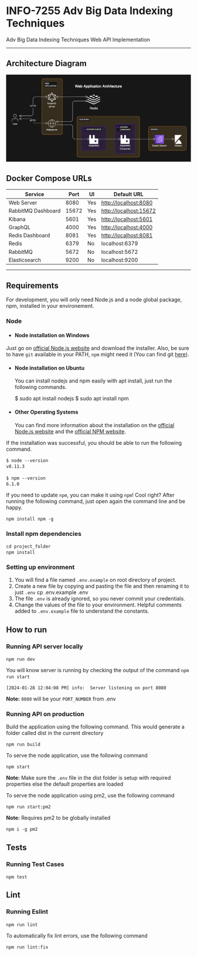 # INFO-7255 Adv Big Data Indexing Techniques

Adv Big Data Indexing Techniques Web API Implementation

---

## Architecture Diagram

![Architecture Diagram](./architecture.png)

## Docker Compose URLs

| Service            | Port  | UI  | Default URL              |
| ------------------ | ----- | --- | ------------------------ |
| Web Server         | 8080  | Yes | <http://localhost:8080>  |
| RabbitMQ Dashboard | 15672 | Yes | <http://localhost:15672> |
| Kibana             | 5601  | Yes | <http://localhost:5601>  |
| GraphQL            | 4000  | Yes | <http://localhost:4000>  |
| Redis Dashboard    | 8081  | Yes | <http://localhost:8081>  |
| Redis              | 6379  | No  | localhost:6379           |
| RabbitMQ           | 5672  | No  | localhost:5672           |
| Elasticsearch      | 9200  | No  | localhost:9200           |

---

## Requirements

For development, you will only need Node.js and a node global package, npm, installed in your environement.

### Node

- #### Node installation on Windows

Just go on [official Node.js website](https://nodejs.org/) and download the installer.
Also, be sure to have `git` available in your PATH, `npm` might need it (You can find git [here](https://git-scm.com/)).

- #### Node installation on Ubuntu

    You can install nodejs and npm easily with apt install, just run the following commands.

    $ sudo apt install nodejs
    $ sudo apt install npm

- #### Other Operating Systems

  You can find more information about the installation on the [official Node.js website](https://nodejs.org/) and the [official NPM website](https://npmjs.org/).

If the installation was successful, you should be able to run the following command.

    $ node --version
    v8.11.3

    $ npm --version
    6.1.0

If you need to update `npm`, you can make it using `npm`! Cool right? After running the following command, just open again the command line and be happy.

    npm install npm -g

### Install npm dependencies

    cd project_folder
    npm install

### Setting up environment
  
  1. You will find a file named `.env.example` on root directory of project.
  2. Create a new file by copying and pasting the file and then renaming it to just `.env`
      cp .env.example .env
  3. The file `.env` is already ignored, so you never commit your credentials.
  4. Change the values of the file to your environment. Helpful comments added to `.env.example` file to understand the constants.

## How to run

### Running API server locally

    npm run dev

You will know server is running by checking the output of the command `npm run start`

    [2024-01-28 12:04:08 PM] info:  Server listening on port 8080

**Note:** `8080` will be your `PORT_NUMBER` from .env

### Running API on production

Build the application using the following command.
This would generate a folder called dist in the current directory

    npm run build

To serve the node application, use the following command

    npm start

**Note:** Make sure the `.env` file in the dist folder is setup with required properties else the default properties are loaded

To serve the node application using pm2, use the following command

    npm run start:pm2

**Note:** Requires pm2 to be globally installed

    npm i -g pm2

## Tests

### Running Test Cases

    npm test

## Lint

### Running Eslint

    npm run lint

To automatically fix lint errors, use the following command

    npm run lint:fix
